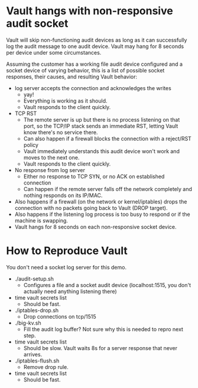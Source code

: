 # Vault hangs with non-responsive audit socket

Vault will skip non-functioning audit devices as long as it can successfully log the audit message to one audit device. Vault may hang for 8 seconds per device under some circumstances.

Assuming the customer has a working file audit device configured and a socket device of varying behavior, this is a list of possible socket responses, their causes, and resulting Vault behavior:

- log server accepts the connection and acknowledges the writes
  - yay!
  - Everything is working as it should.
  - Vault responds to the client quickly.
- TCP RST
  - The remote server is up but there is no process listening on that port, so the TCP/IP stack sends an immediate RST, letting Vault know there's no service there.
  - Can also happen if a firewall blocks the connection with a reject/RST policy
  - Vault immediately understands this audit device won't work and moves to the next one.
  - Vault responds to the client quickly.
- No response from log server
  - Either no response to TCP SYN, or no ACK on established connection
  - Can happen if the remote server falls off the network completely and nothing responds on its IP/MAC.
-   Also happens if a firewall (on the network or kernel/iptables) drops the connection with no packets going back to Vault (DROP target).
-   Also happens if the listening log process is too busy to respond or if the machine is swapping.
-   Vault hangs for 8 seconds on each non-responsive socket device.




# How to Reproduce Vault

You don't need a socket log server for this demo. 

- ./audit-setup.sh 
  - Configures a file and a socket audit device (localhost:1515, you don't actually need anything listening there)
- time vault secrets list 
  - Should be fast.
- ./iptables-drop.sh 
  - Drop connections on tcp/1515
- ./big-kv.sh
  - Fill the audit log buffer? Not sure why this is needed to repro next step.
- time vault secrets list
  - Should be slow. Vault waits 8s for a server response that never arrives.
- ./iptables-flush.sh
  - Remove drop rule. 
- time vault secrets list 
  - Should be fast.

